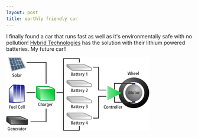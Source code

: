 ```yaml
---
layout: post
title: earthly friendly car
---
```


I finally found a car that runs fast as well as it's environmentally safe with no pollution! [Hybrid Technologies](http://hybridtechnologies.com/) has the solution with their lithium powered batteries. My future car!!

![](/img/advanced_drive_tech.gif "advanced_drive_tech")
